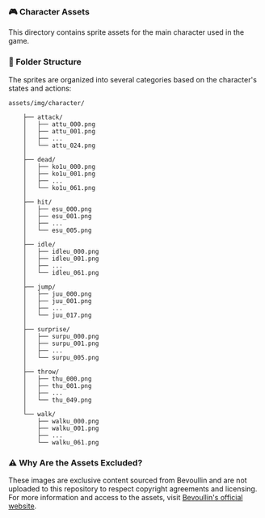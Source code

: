 ### 🎮 Character Assets

This directory contains sprite assets for the main character used in the game.

### 📂 Folder Structure

The sprites are organized into several categories based on the character's states and actions:

```
assets/img/character/

    ├── attack/
    │   ├── attu_000.png
    │   ├── attu_001.png
    │   ├── ...
    │   └── attu_024.png
    │
    ├── dead/
    │   ├── ko1u_000.png
    │   ├── ko1u_001.png
    │   ├── ...
    │   └── ko1u_061.png
    │
    ├── hit/
    │   ├── esu_000.png
    │   ├── esu_001.png
    │   ├── ...
    │   └── esu_005.png
    │
    ├── idle/
    │   ├── idleu_000.png
    │   ├── idleu_001.png
    │   ├── ...
    │   └── idleu_061.png
    │
    ├── jump/
    │   ├── juu_000.png
    │   ├── juu_001.png
    │   ├── ...
    │   └── juu_017.png
    │
    ├── surprise/
    │   ├── surpu_000.png
    │   ├── surpu_001.png
    │   ├── ...
    │   └── surpu_005.png
    │
    ├── throw/
    │   ├── thu_000.png
    │   ├── thu_001.png
    │   ├── ...
    │   └── thu_049.png
    │
    └── walk/
        ├── walku_000.png
        ├── walku_001.png
        ├── ...
        └── walku_061.png

```


### ⚠️ Why Are the Assets Excluded?

These images are exclusive content sourced from Bevoullin and are not uploaded to this repository to respect copyright agreements and licensing. For more information and access to the assets, visit [Bevoullin's official website](https://bevouliin.com/mustached-gentleman-male-game-character-sprites/).